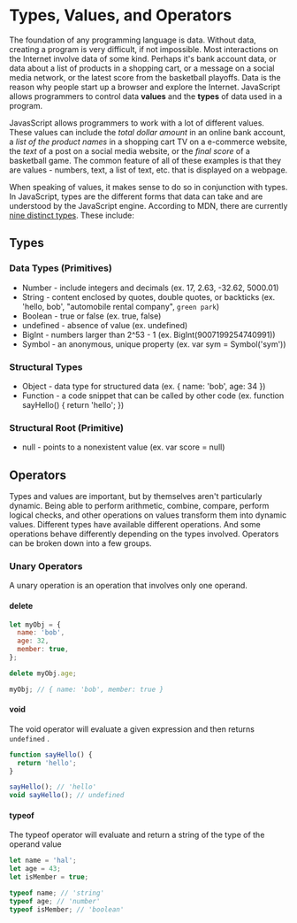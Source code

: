 # Types, Values, and Operators

The foundation of any programming language is data. Without data, creating a program is very difficult, if not impossible. Most interactions on the Internet involve data of some kind. Perhaps it's bank account data, or data about a list of products in a shopping cart, or a message on a social media network, or the latest score from the basketball playoffs. Data is the reason why people start up a browser and explore the Internet. JavaScript allows programmers to control data **values** and the **types** of data used in a program.

JavasScript allows programmers to work with a lot of different values. These values can include the _total dollar amount_ in an online bank account, a _list of the product names_ in a shopping cart TV on a e-commerce website, the _text_ of a post on a social media website, or the _final score_ of a basketball game. The common feature of all of these examples is that they are values - numbers, text, a list of text, etc. that is displayed on a webpage.

When speaking of values, it makes sense to do so in conjunction with types. In JavaScript, types are the different forms that data can take and are understood by the JavaScript engine. According to MDN, there are currently [nine distinct types](https://developer.mozilla.org/en-US/docs/Web/JavaScript/Data_structures). These include:

## Types

### Data Types (Primitives)

- Number - include integers and decimals (ex. 17, 2.63, -32.62, 5000.01)
- String - content enclosed by quotes, double quotes, or backticks (ex. 'hello, bob', "automobile rental company", `green park`)
- Boolean - true or false (ex. true, false)
- undefined - absence of value (ex. undefined)
- BigInt - numbers larger than 2^53 - 1 (ex. BigInt(9007199254740991))
- Symbol - an anonymous, unique property (ex. var sym = Symbol('sym'))

### Structural Types

- Object - data type for structured data (ex. { name: 'bob', age: 34 })
- Function - a code snippet that can be called by other code (ex. function sayHello() { return 'hello'; })

### Structural Root (Primitive)

- null - points to a nonexistent value (ex. var score = null)

## Operators

Types and values are important, but by themselves aren't particularly dynamic. Being able to perform arithmetic, combine, compare, perform logical checks, and other operations on values transform them into dynamic values. Different types have available different operations. And some operations behave differently depending on the types involved. Operators can be broken down into a few groups.

### Unary Operators

A unary operation is an operation that involves only one operand.

#### delete

```javascript
let myObj = {
  name: 'bob',
  age: 32,
  member: true,
};

delete myObj.age;

myObj; // { name: 'bob', member: true }
```

#### void

The void operator will evaluate a given expression and then returns `undefined` .

```javascript
function sayHello() {
  return 'hello';
}

sayHello(); // 'hello'
void sayHello(); // undefined
```

#### typeof

The typeof operator will evaluate and return a string of the type of the operand value

```javascript
let name = 'hal';
let age = 43;
let isMember = true;

typeof name; // 'string'
typeof age; // 'number'
typeof isMember; // 'boolean'
```
